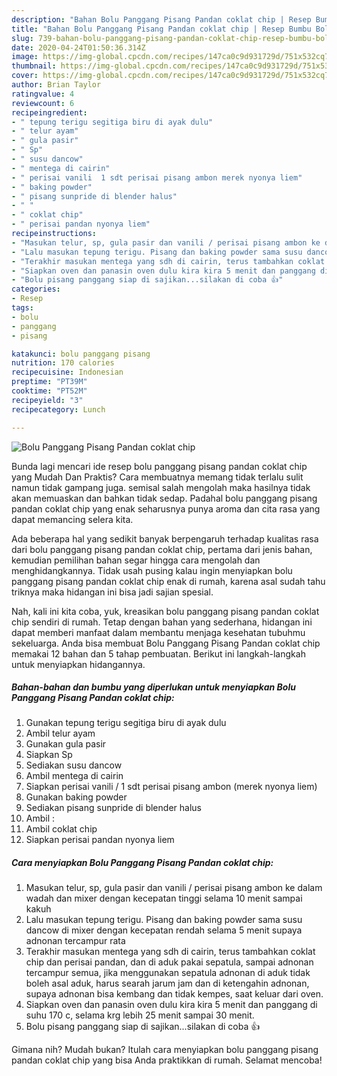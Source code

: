 ```yaml
---
description: "Bahan Bolu Panggang Pisang Pandan coklat chip | Resep Bumbu Bolu Panggang Pisang Pandan coklat chip Yang Enak Banget"
title: "Bahan Bolu Panggang Pisang Pandan coklat chip | Resep Bumbu Bolu Panggang Pisang Pandan coklat chip Yang Enak Banget"
slug: 739-bahan-bolu-panggang-pisang-pandan-coklat-chip-resep-bumbu-bolu-panggang-pisang-pandan-coklat-chip-yang-enak-banget
date: 2020-04-24T01:50:36.314Z
image: https://img-global.cpcdn.com/recipes/147ca0c9d931729d/751x532cq70/bolu-panggang-pisang-pandan-coklat-chip-foto-resep-utama.jpg
thumbnail: https://img-global.cpcdn.com/recipes/147ca0c9d931729d/751x532cq70/bolu-panggang-pisang-pandan-coklat-chip-foto-resep-utama.jpg
cover: https://img-global.cpcdn.com/recipes/147ca0c9d931729d/751x532cq70/bolu-panggang-pisang-pandan-coklat-chip-foto-resep-utama.jpg
author: Brian Taylor
ratingvalue: 4
reviewcount: 6
recipeingredient:
- " tepung terigu segitiga biru di ayak dulu"
- " telur ayam"
- " gula pasir"
- " Sp"
- " susu dancow"
- " mentega di cairin"
- " perisai vanili  1 sdt perisai pisang ambon merek nyonya liem"
- " baking powder"
- " pisang sunpride di blender halus"
- " "
- " coklat chip"
- " perisai pandan nyonya liem"
recipeinstructions:
- "Masukan telur, sp, gula pasir dan vanili / perisai pisang ambon ke dalam wadah dan mixer dengan kecepatan tinggi selama 10 menit sampai kakuh"
- "Lalu masukan tepung terigu. Pisang dan baking powder sama susu dancow di mixer dengan kecepatan rendah selama 5 menit supaya adnonan tercampur rata"
- "Terakhir masukan mentega yang sdh di cairin, terus tambahkan coklat chip dan perisai pandan, dan di aduk pakai sepatula, sampai adnonan tercampur semua, jika menggunakan sepatula adnonan di aduk tidak boleh asal aduk, harus searah jarum jam dan di ketengahin adnonan, supaya adnonan bisa kembang dan tidak kempes, saat keluar dari oven."
- "Siapkan oven dan panasin oven dulu kira kira 5 menit dan panggang di suhu 170 c, selama krg lebih 25 menit sampai 30 menit."
- "Bolu pisang panggang siap di sajikan...silakan di coba 👍"
categories:
- Resep
tags:
- bolu
- panggang
- pisang

katakunci: bolu panggang pisang 
nutrition: 170 calories
recipecuisine: Indonesian
preptime: "PT39M"
cooktime: "PT52M"
recipeyield: "3"
recipecategory: Lunch

---
```



![Bolu Panggang Pisang Pandan coklat chip](https://img-global.cpcdn.com/recipes/147ca0c9d931729d/751x532cq70/bolu-panggang-pisang-pandan-coklat-chip-foto-resep-utama.jpg)

Bunda lagi mencari ide resep bolu panggang pisang pandan coklat chip yang Mudah Dan Praktis? Cara membuatnya memang tidak terlalu sulit namun tidak gampang juga. semisal salah mengolah maka hasilnya tidak akan memuaskan dan bahkan tidak sedap. Padahal bolu panggang pisang pandan coklat chip yang enak seharusnya punya aroma dan cita rasa yang dapat memancing selera kita.



Ada beberapa hal yang sedikit banyak berpengaruh terhadap kualitas rasa dari bolu panggang pisang pandan coklat chip, pertama dari jenis bahan, kemudian pemilihan bahan segar hingga cara mengolah dan menghidangkannya. Tidak usah pusing kalau ingin menyiapkan bolu panggang pisang pandan coklat chip enak di rumah, karena asal sudah tahu triknya maka hidangan ini bisa jadi sajian spesial.


Nah, kali ini kita coba, yuk, kreasikan bolu panggang pisang pandan coklat chip sendiri di rumah. Tetap dengan bahan yang sederhana, hidangan ini dapat memberi manfaat dalam membantu menjaga kesehatan tubuhmu sekeluarga. Anda bisa membuat Bolu Panggang Pisang Pandan coklat chip memakai 12 bahan dan 5 tahap pembuatan. Berikut ini langkah-langkah untuk menyiapkan hidangannya.

<!--inarticleads1-->

##### Bahan-bahan dan bumbu yang diperlukan untuk menyiapkan Bolu Panggang Pisang Pandan coklat chip:

1. Gunakan  tepung terigu segitiga biru di ayak dulu
1. Ambil  telur ayam
1. Gunakan  gula pasir
1. Siapkan  Sp
1. Sediakan  susu dancow
1. Ambil  mentega di cairin
1. Siapkan  perisai vanili / 1 sdt perisai pisang ambon (merek nyonya liem)
1. Gunakan  baking powder
1. Sediakan  pisang sunpride di blender halus
1. Ambil  :
1. Ambil  coklat chip
1. Siapkan  perisai pandan nyonya liem




<!--inarticleads2-->

##### Cara menyiapkan Bolu Panggang Pisang Pandan coklat chip:

1. Masukan telur, sp, gula pasir dan vanili / perisai pisang ambon ke dalam wadah dan mixer dengan kecepatan tinggi selama 10 menit sampai kakuh
1. Lalu masukan tepung terigu. Pisang dan baking powder sama susu dancow di mixer dengan kecepatan rendah selama 5 menit supaya adnonan tercampur rata
1. Terakhir masukan mentega yang sdh di cairin, terus tambahkan coklat chip dan perisai pandan, dan di aduk pakai sepatula, sampai adnonan tercampur semua, jika menggunakan sepatula adnonan di aduk tidak boleh asal aduk, harus searah jarum jam dan di ketengahin adnonan, supaya adnonan bisa kembang dan tidak kempes, saat keluar dari oven.
1. Siapkan oven dan panasin oven dulu kira kira 5 menit dan panggang di suhu 170 c, selama krg lebih 25 menit sampai 30 menit.
1. Bolu pisang panggang siap di sajikan...silakan di coba 👍




Gimana nih? Mudah bukan? Itulah cara menyiapkan bolu panggang pisang pandan coklat chip yang bisa Anda praktikkan di rumah. Selamat mencoba!
